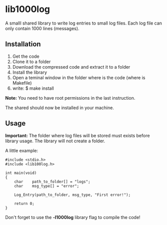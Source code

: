 # lib1000log

A smalll shared library to write log entries to small log files.
Each log file can only contain 1000 lines (messages).

## Installation

1. Get the code
1. Clone it to a folder
2. Download the compressed code and extract it to a folder
2. Install the library
1. Open a teminal window in the folder where is the code (where is Makefile)
2. write: $ make install

**Note:** You need to have root permissions in the last instruction.

The shared should now be installed in your machine.

## Usage

**Important:** The folder where log files will be stored must exists before library usage. 
The library will not create a folder.

A little example:

	#include <stdio.h>
	#include <lib100log.h>

	int	main(void)
	{
		char	path_to_folder[] = "logs";
		char	msg_type[] = "error";

		Log_Entry(path_to_folder, msg_type, "First error!");

		return 0; 
	}

Don't forget to use the **-l1000log** library flag to compile the code!

